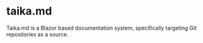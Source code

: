 # taika.md
Taika.md is a Blazor based documentation system, specifically targeting Git repositories as a source.
